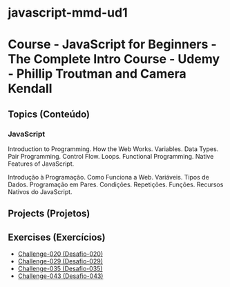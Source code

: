 # javascript-mmd-ud1

<h1>Course - JavaScript for Beginners - The Complete Intro Course - Udemy - Phillip Troutman and Camera Kendall</h1>

<h2>Topics (Conteúdo)</h2>

<h3>JavaScript</h3>

<p>Introduction to Programming. How the Web Works. Variables. Data Types. Pair Programming. Control Flow. Loops. Functional Programming. Native Features of JavaScript.</p>

<p>Introdução à Programação. Como Funciona a Web. Variáveis. Tipos de Dados. Programação em Pares. Condições. Repetições. Funções. Recursos Nativos do JavaScript.</p>

<h2>Projects (Projetos)</h2>

<!-- <ul>
<li><a href="https://mayramduarte.github.io/javascript-mmd-cv1/aula12ex/ex016/modelo.html" target="_blank">Exercise-016 (Exercício-016)</a></li>
</ul> -->

<h2>Exercises (Exercícios)</h2>

<ul>
<li><a href="https://mayramduarte.github.io/javascript-mmd-ud1/6-introduction-to-pair-programming
/ch020/ch020.js" target="_blank">Challenge-020 (Desafio-020)</a></li>
<li><a href="https://mayramduarte.github.iojavascript-mmd-ud1/javascript-mmd-ud1/7-control-flow/ch029
/ch029.js" target="_blank" >Challenge-029 (Desafio-029)</a></li>
<li><a href="https://mayramduarte.github.io/javascript-mmd-ud1/8-javascript-loops/ch035
/ch035.js" target="_blank">Challenge-035 (Desafio-035)</a></li>
<li><a href="javascript-mmd-ud1/9-introduction-to functional-programming/ch043
/ch043.js" target="_blank">Challenge-043 (Desafio-043)</a></li>
</ul>
